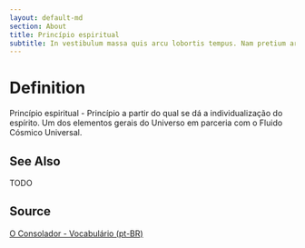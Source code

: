 ```yaml
---
layout: default-md
section: About
title: Princípio espiritual
subtitle: In vestibulum massa quis arcu lobortis tempus. Nam pretium arcu in odio vulputate luctus.
---
```


# Definition
Princípio espiritual - Princípio a partir do qual se dá a individualização do espírito. Um dos elementos gerais do Universo em parceria com o Fluido Cósmico Universal.



## See Also
TODO

## Source
[O Consolador - Vocabulário (pt-BR)](http://www.oconsolador.com.br/linkfixo/vocabulario/principal.html)
